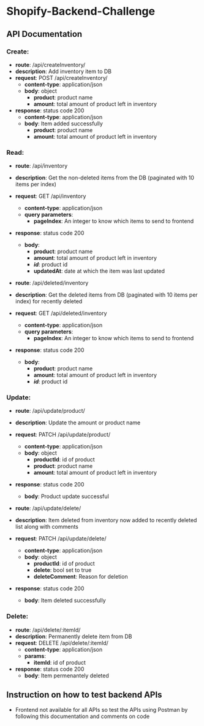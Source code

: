 # Shopify-Backend-Challenge
## API Documentation
### Create:
- **route**: /api/createInventory/
- **description**: Add inventory item to DB
- **request**: POST /api/createInventory/
    - **content-type**: application/json
    - **body**: object
        - **product**: product name
        - **amount**:  total amount of product left in inventory
- **response**: status code 200
    - **content-type**: application/json
    - **body**: Item added successfully
        - **product**: product name
        - **amount**:  total amount of product left in inventory

### Read:
- **route**: /api/inventory
- **description**: Get the non-deleted items from the DB (paginated with 10 items per index)
- **request**: GET /api/inventory
    - **content-type**: application/json
    - **query parameters**: 
        - **pageIndex**: An integer to know which items to send to frontend
- **response**: status code 200
    - **body**: 
        - **product**: product name
        - **amount**:  total amount of product left in inventory
        - **_id_**: product id
        - **updatedAt**: date at which the item was last updated

- **route**: /api/deleted/inventory
- **description**: Get the deleted items from DB (paginated with 10 items per index) for recently deleted
- **request**: GET /api/deleted/inventory
    - **content-type**: application/json
    - **query parameters**: 
        - **pageIndex**: An integer to know which items to send to frontend
- **response**: status code 200
    - **body**: 
        - **product**: product name
        - **amount**:  total amount of product left in inventory
        - **_id_**: product id

### Update:
- **route**: /api/update/product/
- **description**: Update the amount or product name
- **request**: PATCH /api/update/product/
    - **content-type**: application/json
    - **body**: object
        - **productId**: id of product
        - **product**: product name
        - **amount**:  total amount of product left in inventory
- **response**: status code 200
    - **body**: Product update successful

- **route**: /api/update/delete/
- **description**: Item deleted from inventory now added to recently deleted list along with comments
- **request**: PATCH /api/update/delete/
    - **content-type**: application/json
    - **body**: object
        - **productId**: id of product
        - **delete**: bool set to true
        - **deleteComment**:  Reason for deletion
- **response**: status code 200
    - **body**: Item deleted successfully

### Delete:
- **route**: /api/delete/:itemId/
- **description**: Permanently delete item from DB
- **request**: DELETE /api/delete/:itemId/
    - **content-type**: application/json
    - **params**:
        - **itemId**: id of product
- **response**: status code 200
    - **body**: Item permenantely deleted

## Instruction on how to test backend APIs
- Frontend not available for all APIs so test the APIs using Postman by following this documentation and comments on code
